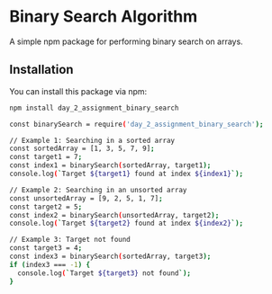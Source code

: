 # Binary Search Algorithm

A simple npm package for performing binary search on arrays.

## Installation

You can install this package via npm:

```bash
npm install day_2_assignment_binary_search

const binarySearch = require('day_2_assignment_binary_search');

// Example 1: Searching in a sorted array
const sortedArray = [1, 3, 5, 7, 9];
const target1 = 7;
const index1 = binarySearch(sortedArray, target1);
console.log(`Target ${target1} found at index ${index1}`);

// Example 2: Searching in an unsorted array
const unsortedArray = [9, 2, 5, 1, 7];
const target2 = 5;
const index2 = binarySearch(unsortedArray, target2);
console.log(`Target ${target2} found at index ${index2}`);

// Example 3: Target not found
const target3 = 4;
const index3 = binarySearch(sortedArray, target3);
if (index3 === -1) {
  console.log(`Target ${target3} not found`);
}

